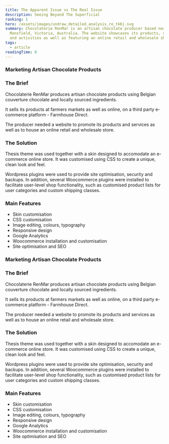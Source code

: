 ```yaml
---
title: The Apparent Issue vs The Real Issue
description: Seeing Beyond The Superficial
ranking: 1
hero: /assets/images/undraw_detailed_analysis_re_tk6j.svg
summary: Chocolaterie RenMar is an artisan chocolate producer based near
  Mansfield, Victoria, Australia. The website showcases its products, services
  and activities as well as featuring an online retail and wholesale shop.
tags:
  - article
readingTime: 0
---
```

### Marketing Artisan Chocolate Products

### The Brief

Chocolaterie RenMar produces artisan chocolate products using Belgian couverture chocolate and locally sourced ingredients.

It sells its products at farmers markets as well as online, on a third party e-commerce platform - Farmhouse Direct.

The producer needed a website to promote its products and services as well as to house an online retail and wholesale store.

### The Solution

Thesis theme was used together with a skin designed to accomodate an e-commerce online store. It was customised using CSS to create a unique, clean look and feel.

Wordpress plugins were used to provide site optimisation, security and backups. In addition, several Woocommerce plugins were installed to facilitate user-level shop functionality, such as customised product lists for user categories and custom shipping classes.

### Main Features

* Skin customisation
* CSS customisation
* Image editing, colours, typography
* Responsive design
* Google Analytics
* Woocommerce installation and customisation
* Site optimisation and SEO

### Marketing Artisan Chocolate Products

### The Brief

Chocolaterie RenMar produces artisan chocolate products using Belgian couverture chocolate and locally sourced ingredients.

It sells its products at farmers markets as well as online, on a third party e-commerce platform - Farmhouse Direct.

The producer needed a website to promote its products and services as well as to house an online retail and wholesale store.

### The Solution

Thesis theme was used together with a skin designed to accomodate an e-commerce online store. It was customised using CSS to create a unique, clean look and feel.

Wordpress plugins were used to provide site optimisation, security and backups. In addition, several Woocommerce plugins were installed to facilitate user-level shop functionality, such as customised product lists for user categories and custom shipping classes.

### Main Features

* Skin customisation
* CSS customisation
* Image editing, colours, typography
* Responsive design
* Google Analytics
* Woocommerce installation and customisation
* Site optimisation and SEO

